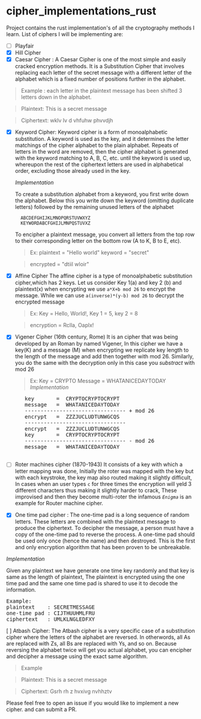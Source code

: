 # cipher_implementations_rust

Project contains the rust implementation's of all the cryptography methods I learn.
List of ciphers I will be implementing are:

- [ ] Playfair
- [x] Hill Cipher
- [x] Caesar Cipher : A Caesar Cipher is one of the most simple and easily cracked encryption methods. It is a Substitution Cipher that involves replacing each letter of the secret message with a different letter of the alphabet which is a fixed number of positions further in the alphabet.

> Example : each letter in the plaintext message has been shifted 3 letters down in the alphabet.

> Plaintext: This is a secret message

> Ciphertext: wklv lv d vhfuhw phvvdjh

- [x] Keyword Cipher: Keyword cipher is a form of monoalphabetic substitution. A keyword is used as the key, and it
      determines the letter matchings of the cipher alphabet to the plain alphabet. Repeats of letters in the word are
      removed, then the cipher alphabet is generated with the keyword matching to A, B, C, etc. until the keyword is
      used up, whereupon the rest of the ciphertext letters are used in alphabetical order, excluding those already used in the key.

  _Implementation_

  To create a substitution alphabet from a keyword, you first write down the alphabet.
  Below this you write down the keyword (omitting duplicate letters) followed by the remaining unused letters of the alphabet

        ABCDEFGHIJKLMNOPQRSTUVWXYZ
        KEYWORDABCFGHIJLMNPQSTUVXZ

  To encipher a plaintext message, you convert all letters from the top row to their corresponding letter on the bottom row (A to K, B to E, etc).

  > Ex: plaintext = "Hello world" keyword = "secret"

  > encrypted = "dtiil wloir"

- [x] Affine Cipher
      The affine cipher is a type of monoalphabetic substitution cipher,which has 2 keys. Let us consider Key 1(a) and key 2 (b) and plaintext(x)
      when encrypting we use `a*X+b mod 26` to encrypt the message. While we can use `a(inverse)*(y-b) mod 26` to decrypt the encrypted message

  > Ex: Key = Hello, World!, Key 1 = 5, key 2 = 8

  > encryption = Rclla, Oaplx!

- [x] Vigener Cipher (16th century, Rome)
      It is an cipher that was being developed by an Roman by named Vigener, In this cipher we have a key(K) and a message (M) when encrypting
      we replicate key length to the length of the message and add then together with mod 26. Similarly, you do the same with the decryption only
      in this case you _substract_ with mod 26
  > Ex:
      Key = CRYPTO
      Message = WHATANICEDAYTODAY
  _Implementation_
     <pre>
     key       =  CRYPTOCRYPTOCRYPT
     message   =  WHATANICEDAYTODAY 
     -------------------------------- + mod 26
     encrypt   =  ZZZJUCLUDTUNWGCQS
     -------------------------------- 
     encrypt   =  ZZZJUCLUDTUNWGCQS
     key       =  CRYPTOCRYPTOCRYPT
     -------------------------------- - mod 26
     message   =  WHATANICEDAYTODAY
     </pre>
- [ ] Roter machines cipher (1870-1943)
      It consists of a key with which a letter mapping was done, Initially the roter was mapped with the key but with each keystroke,
      the key map also routed making it slightly difficult, In cases when an user types `c` for three times the encryption will yeld 3
      different characters thus making it slightly harder to crack, These improvised and then they become multi-roter the infamous
      _`Enigma`_ is an example for Router machine cipher.

- [x] One time pad cipher : The one-time pad is a long sequence of random letters. These letters are
      combined with the plaintext message to produce the ciphertext. To decipher the message, a person
      must have a copy of the one-time pad to reverse the process. A one-time pad should be used
      only once (hence the name) and then destroyed. This is the first and only encryption algorithm
      that has been proven to be unbreakable.

_Implementation_

Given any plaintext we have generate one time key randomly and that key is same as the length of plaintext, The plaintext is encrypted using the one time pad and the same one time pad is shared to use it to decode the information.

<pre>
Example:
plaintext    : SECRETMESSAGE
one-time pad : CIJTHUUHMLFRU
ciphertext   : UMLKLNGLEDFXY
</pre>

[ ] Atbash Cipher: The Atbash cipher is a very specific case of a substitution cipher where the letters of the alphabet are reversed. In otherwords, all As are replaced with Zs, all Bs are replaced with Ys, and so on.
Because reversing the alphabet twice will get you actual alphabet, you can encipher and decipher a message using the exact same algorithm.

> Example

> Plaintext: This is a secret message

> Ciphertext: Gsrh rh z hvxivg nvhhztv

Please feel free to open an issue if you would like to implement a new cipher. and can submit a PR.
